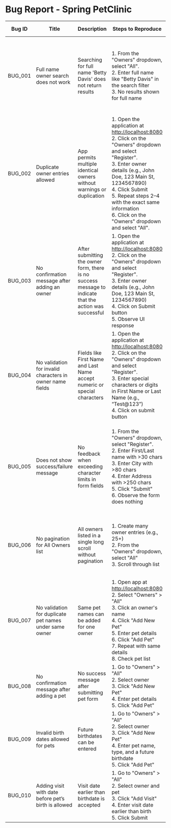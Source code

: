 # Bug Report - Spring PetClinic

| Bug ID  | Title                                                     | Description                                                                                             | Steps to Reproduce                                                                                                                                                                                                                                                                                                                         | Actual Result                                                                                                                   | Expected Result                                                                                                                                                                           | Severity | Priority |
| ------- | --------------------------------------------------------- | ------------------------------------------------------------------------------------------------------- | ------------------------------------------------------------------------------------------------------------------------------------------------------------------------------------------------------------------------------------------------------------------------------------------------------------------------------------------ | ------------------------------------------------------------------------------------------------------------------------------- | ----------------------------------------------------------------------------------------------------------------------------------------------------------------------------------------- | -------- | -------- |
| BUG_001 | Full name owner search does not work                      | Searching for full name 'Betty Davis' does not return results                                           | 1. From the "Owners" dropdown, select "All".<br>2. Enter full name like "Betty Davis" in the search filter<br>3. No results shown for full name                                                                                                                                                                                            | Searching for an owner using full name returns no result                                                                        | - The search bar should accept and match full names (e.g., "Betty Davis")<br>- Results should include any matching full names, first name and last name                                   | High     | High     |
| BUG_002 | Duplicate owner entries allowed                           | App permits multiple identical owners without warnings or duplication                                 | 1. Open the application at [http://localhost:8080](http://localhost:8080)<br>2. Click on the "Owners" dropdown and select "Register".<br>3. Enter owner details (e.g., John Doe, 123 Main St, 1234567890)<br>4. Click Submit<br>5. Repeat steps 2–4 with the exact same information<br>6. Click on the "Owners" dropdown and select "All". | The application accepts multiple entries with identical names, addresses, and phone numbers without any warning or validation.  | - The system should detect duplicate owner data and:<br> - Show a warning like “Owner with these details already exists”<br> - Or ask for confirmation before allowing duplicate creation | Medium   | High     |
| BUG_003 | No confirmation message after adding an owner             | After submitting the owner form, there is no success message to indicate that the action was successful | 1. Open the application at [http://localhost:8080](http://localhost:8080)<br>2. Click on the "Owners" dropdown and select "Register".<br>3. Enter owner details (e.g., John Doe, 123 Main St, 1234567890)<br>4. Click on Submit button<br>5. Observe UI response                                                                           | After submitting the owner form, the app redirects to the "Owner Information" page, but no message confirms successful creation | - A toast or banner should appear saying “Owner successfully added”<br>- Alternatively, redirect user to the new owner's profile with a success message                                   | Low      | Medium   |
| BUG_004 | No validation for invalid characters in owner name fields | Fields like First Name and Last Name accept numeric or special characters                               | 1. Open the application at [http://localhost:8080](http://localhost:8080)<br>2. Click on the "Owners" dropdown and select "Register".<br>3. Enter special characters or digits in First Name or Last Name (e.g., “Test\@123”)<br>4. Click on submit button                                                                                 | The system accepts numbers, symbols, and special characters (e.g., “@”, “#”, “123”) in name fields without validation           | - First and Last Name fields should:<br> - Restrict numeric/special characters<br> - Show error like: “Only alphabetic characters allowed”                                                | Low      | Low      |
| BUG_005 | Does not show success/failure message                     | No feedback when exceeding character limits in form fields                                              | 1. From the "Owners" dropdown, select "Register".<br>2. Enter First/Last name with >30 chars<br>3. Enter City with >80 chars<br>4. Enter Address with >250 chars<br>5. Click "Submit"<br>6. Observe the form does nothing                                                                                                                  | Form silently fails, no submission or feedback shown                                                                            | - Prevent submission if fields exceed max length<br>- Show validation message near affected field<br>- Optionally show toast: “Please correct the highlighted fields before submitting”   | Low      | Medium   |
| BUG_006 | No pagination for All Owners list                         | All owners listed in a single long scroll without pagination                                            | 1. Create many owner entries (e.g., 25+)<br>2. From the "Owners" dropdown, select "All"<br>3. Scroll through list                                                                                                                                                                                                                          | All owner records are shown in a long list, no pagination                                                                       | - Paginate owner entries (e.g., 10 per page)<br>- Include “Next”, “Previous” navigation or numbered pages                                                                                 | Medium   | Medium   |
| BUG_007 | No validation for duplicate pet names under same owner    | Same pet names can be added for one owner                                                               | 1. Open app at [http://localhost:8080](http://localhost:8080)<br>2. Select "Owners" > "All"<br>3. Click an owner's name<br>4. Click "Add New Pet"<br>5. Enter pet details<br>6. Click "Add Pet"<br>7. Repeat with same details<br>8. Check pet list                                                                                        | Pets with the same name under same owner are added without restriction                                                          | - System should warn “A pet with this name already exists for this owner”<br>- Or prevent duplicate pet names                                                                             | Medium   | Medium   |
| BUG_008 | No confirmation message after adding a pet                | No success message after submitting pet form                                                            | 1. Go to "Owners" > "All"<br>2. Select owner<br>3. Click "Add New Pet"<br>4. Enter pet details<br>5. Click "Add Pet"                                                                                                                                                                                                                       | No toast, popup, or banner confirms success                                                                                     | - Show a message like “Pet successfully added” after submitting form                                                                                                                      | Low      | Medium   |
| BUG_009 | Invalid birth dates allowed for pets                      | Future birthdates can be entered                                                                        | 1. Go to "Owners" > "All"<br>2. Select owner<br>3. Click "Add New Pet"<br>4. Enter pet name, type, and a future birthdate<br>5. Click "Add Pet"                                                                                                                                                                                            | System accepts future dates like 01/01/3000                                                                                     | - Prevent future birthdates<br>- Show validation: “Birth date cannot be in the future”                                                                                                    | High     | High     |
| BUG_010 | Adding visit with date before pet’s birth is allowed      | Visit date earlier than birthdate is accepted                                                           | 1. Go to "Owners" > "All"<br>2. Select owner and pet<br>3. Click "Add Visit"<br>4. Enter visit date earlier than birth<br>5. Click Submit                                                                                                                                                                                                  | System allows visit date before birth date                                                                                      | - Validate visit date > pet birth date<br>- Show: “Visit date must be after pet’s birthdate”                                                                                              | Medium   | High     |
